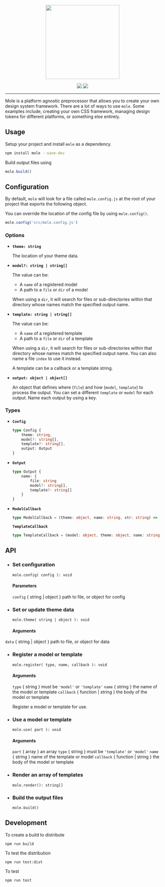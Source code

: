 <p align="center"><img src="logo.png" width="240"></p>

<p align="center">
    <a href="https://www.npmjs.com/package/mole"><img src="https://img.shields.io/npm/v/mole.svg"></a>
    <a href="https://discord.gg/BDEvF8m"><img src="https://img.shields.io/discord/617327499554193445"></a>    
</p>

<hr />

Mole is a platform agnostic preprocessor that allows you to create your own design system framework. There are a lot of ways to use `mole`. Some examples include, creating your own CSS framework, managing design tokens for different platforms, or something else entirely.

## Usage

Setup your project and install `mole` as a dependency.

```bash
npm install mole --save-dev
```

Build output files using

```js
mole.build()
```

## Configuration

By default, `mole` will look for a file called `mole.config.js` at the root of your project that exports the following object.

You can override the location of the config file by using `mole.config()`.

```js
mole.config('src/mole.config.js')
```

### Options

-   **`theme: string`**

    The location of your theme data.

-   **`model?: string | string[]`**

    The value can be:

    -   A `name` of a registered model
    -   A path to a `file` or `dir` of a model

    When using a `dir`, it will search for files or sub-directories within that directory whose names match the specified output name.

-   **`template: string | string[]`**

    The value can be:

    -   A `name` of a registered template
    -   A path to a `file` or `dir` of a template

    When using a `dir`, it will search for files or sub-directories within that directory whose names match the specified output name. You can also name a file `index` to use it instead.

    A template can be a callback or a template string.

-   **`output: object | object[]`**

    An object that defines where (`file`) and how (`model`, `template`) to process the output. You can set a different `template` or `model` for each output. Name each output by using a key.

### Types

-   **`Config`**

    ```ts
    type Config {
        theme: string,
        model?: string[],
        template?: string[],
        output: Output
    }
    ```

-   **`Output`**

    ```ts
    type Output {
        name: {
            file: string
            model?: string[],
            template?: string[]
        }
    }
    ```

-   **`ModelCallback`**

    ```ts
    type ModelCallback = (theme: object, name: string, str: string) => object
    ```

    **`TemplateCallback`**

    ```ts
    type TemplateCallback = (model: object, theme: object, name: string, str: string) => object
    ```

## API

-   ### Set configuration

    `mole.config( config ): void`

    #### Parameters

    `config` { string | object } path to file, or object for config

-   ### Set or update theme data

    `mole.theme( string | object ): void`

    #### Arguments

`data` { string | object } path to file, or object for data

-   ### Register a model or template

    `mole.register( type, name, callback ): void`

    #### Arguments

    `type` { string } must be `'model'` or `'template'`
    `name` { string } the name of the model or template
    `callback` { function | string } the body of the model or template

    Register a model or template for use.

-   ### Use a model or template

    `mole.use( part ): void`

    #### Arguments

    `part` { array } an array
    `type` { string } must be `'template'` or `'model'`
    `name` { string } name of the template or model
    `callback` { function | string } the body of the model or template

-   ### Render an array of templates

    `mole.render(): string[]`

-   ### Build the output files

    `mole.build()`

## Development

To create a build to distribute

```shell
npm run build
```

To test the distribution

```shell
npm run test:dist
```

To test

```shell
npm run test
```
